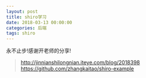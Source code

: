 ```yaml
---
layout: post
title: shiro学习
date: 2018-03-13 00:00:00
categories: 后端
tags: shiro
---
```


永不止步!感谢开老师的分享!

> http://jinnianshilongnian.iteye.com/blog/2018398  
> https://github.com/zhangkaitao/shiro-example
